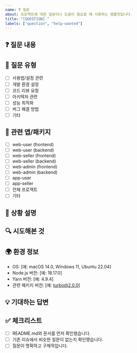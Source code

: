 ```yaml
---
name: ❓ 질문
about: 프로젝트에 대한 질문이나 도움이 필요할 때 사용하는 템플릿입니다.
title: "[QUESTION] "
labels: ["question", "help-wanted"]
---
```


## ❓ 질문 내용

<!-- 구체적인 질문을 작성해주세요. -->

## 🎯 질문 유형

<!-- 해당하는 항목에 x를 표시해주세요 -->

- [ ] 사용법/설정 관련
- [ ] 개발 환경 설정
- [ ] 코드 리뷰 요청
- [ ] 아키텍처 관련
- [ ] 성능 최적화
- [ ] 버그 해결 방법
- [ ] 기타

## 🎯 관련 앱/패키지

<!-- 해당하는 항목에 x를 표시해주세요 -->

- [ ] web-user (frontend)
- [ ] web-user (backend)
- [ ] web-seller (frontend)
- [ ] web-seller (backend)
- [ ] web-admin (frontend)
- [ ] web-admin (backend)
- [ ] app-user
- [ ] app-seller
- [ ] 전체 프로젝트
- [ ] 기타

## 📝 상황 설명

<!-- 질문과 관련된 상황이나 배경을 설명해주세요. -->

## 🔍 시도해본 것

<!-- 이미 시도해본 방법이나 해결책이 있다면 설명해주세요. -->

## 🌍 환경 정보

<!-- 관련된 환경 정보를 작성해주세요. -->

- OS: [예: macOS 14.0, Windows 11, Ubuntu 22.04]
- Node.js 버전: [예: 18.17.0]
- Yarn 버전: [예: 4.9.4]
- 관련 패키지 버전: [예: turbo@2.0.0]

## 💡 기대하는 답변

<!-- 어떤 종류의 답변을 기대하는지 설명해주세요. -->

## ✅ 체크리스트

<!-- 다음 사항들을 확인해주세요 -->

- [ ] README.md와 문서를 먼저 확인했습니다.
- [ ] 기존 이슈에서 비슷한 질문이 없는지 확인했습니다.
- [ ] 질문이 명확하고 구체적입니다.
